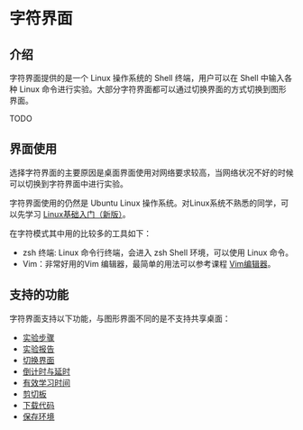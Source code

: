 # 字符界面

## 介绍

字符界面提供的是一个 Linux 操作系统的 Shell 终端，用户可以在 Shell 中输入各种 Linux 命令进行实验。大部分字符界面都可以通过切换界面的方式切换到图形界面。

TODO

## 界面使用

选择字符界面的主要原因是桌面界面使用对网络要求较高，当网络状况不好的时候可以切换到字符界面中进行实验。

字符界面使用的仍然是 Ubuntu Linux 操作系统。对Linux系统不熟悉的同学，可以先学习 [Linux基础入门（新版）](https://www.shiyanlou.com/courses/1)。

在字符模式其中用的比较多的工具如下：

* zsh 终端: Linux 命令行终端，会进入 zsh Shell 环境，可以使用 Linux 命令。
* Vim：非常好用的Vim 编辑器，最简单的用法可以参考课程 [Vim编辑器](https://www.shiyanlou.com/courses/2)。

## 支持的功能

字符界面支持以下功能，与图形界面不同的是不支持共享桌面：

* [实验步骤](../feature/lab_steps.md)
* [实验报告](../feature/lab_reports.md)
* [切换界面](../feature/switch_ui.md)
* [倒计时与延时](../feature/count_down.md)
* [有效学习时间](../feature/study_time.md)
* [剪切板](../feature/clipboard.md)
* [下载代码](../feature/download_code.md)
* [保存环境](../quickstart/save_lab.md)

